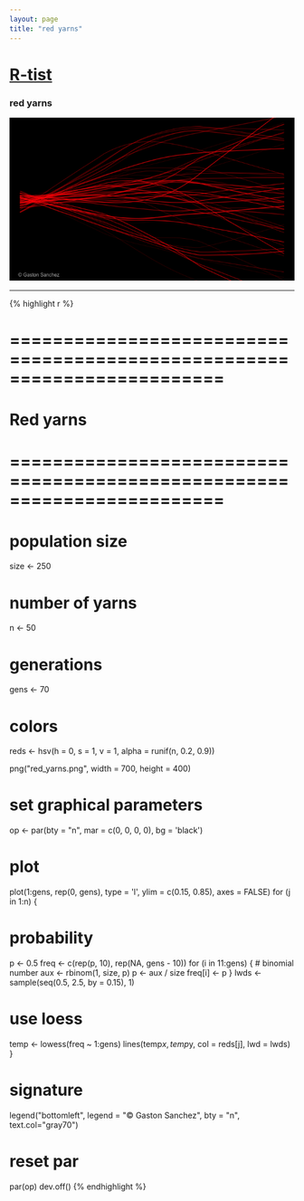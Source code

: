 ```yaml
---
layout: page
title: "red yarns"
---
```


# [R-tist](/artista) 

### red yarns 

![red yarns](images/artista/red_yarns.png) 

-----

{% highlight r %} 
# ======================================================================== 
# Red yarns 
# ======================================================================== 
# population size 
size <- 250 
# number of yarns 
n <- 50 
# generations 
gens <- 70 
# colors 
reds <- hsv(h = 0, s = 1, v = 1, alpha = runif(n, 0.2, 0.9)) 
 
 
png("red_yarns.png", width = 700, height = 400) 
# set graphical parameters 
op <- par(bty = "n", mar = c(0, 0, 0, 0), bg = 'black') 
# plot 
plot(1:gens, rep(0, gens), type = 'l', ylim = c(0.15, 0.85), axes = FALSE) 
for (j in 1:n) 
{ 
  # probability 
  p <- 0.5 
  freq <- c(rep(p, 10), rep(NA, gens - 10)) 
  for (i in 11:gens) 
  { 
    # binomial number 
    aux <- rbinom(1, size, p) 
    p <- aux / size 
    freq[i] <- p 
  } 
  lwds <- sample(seq(0.5, 2.5, by = 0.15), 1) 
  # use loess 
  temp <- lowess(freq ~ 1:gens) 
  lines(temp$x, temp$y, col = reds[j], lwd = lwds) 
} 
# signature 
legend("bottomleft", legend = "© Gaston Sanchez", bty = "n",  
       text.col="gray70") 
# reset par 
par(op) 
dev.off() 
{% endhighlight %} 
